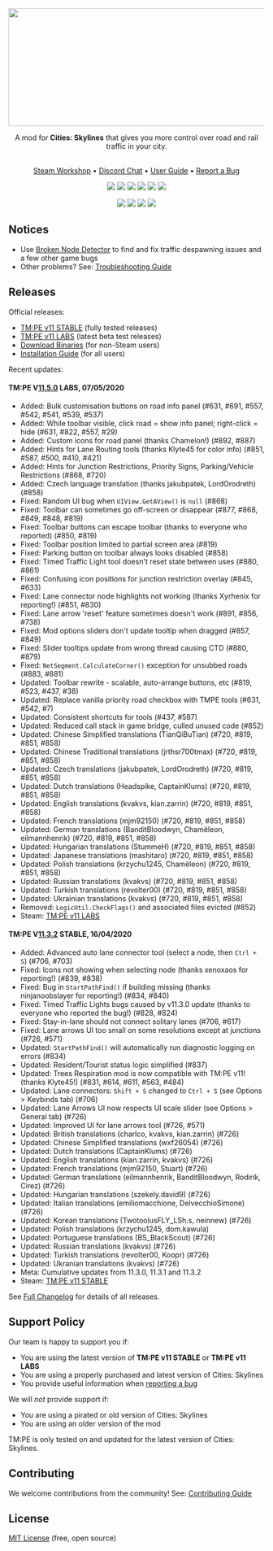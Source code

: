 <p align="center">
    <img src="https://user-images.githubusercontent.com/16494272/59316295-ee189d00-8c7a-11e9-93a2-266292b6f3e9.png" width="740" height="232" />
</p>
<p align="center">A mod for <strong>Cities: Skylines</strong> that gives you more control over road and rail traffic in your city.<br /><br /></p>
<p align="center">
    <a href="https://steamcommunity.com/sharedfiles/filedetails/?id=1637663252">Steam Workshop</a> •
    <a href="https://discord.gg/faKUnST">Discord Chat</a> •
    <a href="https://github.com/CitiesSkylinesMods/TMPE/wiki">User Guide</a> •
    <a href="https://github.com/CitiesSkylinesMods/TMPE/wiki/Report-a-Bug">Report a Bug</a><br />
</p>
<p align="center">
    <a href="https://store.steampowered.com/app/255710/Cities_Skylines/"><img src="https://img.shields.io/static/v1?label=cities:%20skylines&message=v1.13.0-f8&color=01ABF8&logo=unity" /></a>
    <a href="https://steamcommunity.com/sharedfiles/filedetails/?id=1637663252"><img src="https://img.shields.io/github/v/release/CitiesSkylinesMods/TMPE?label=stable&color=7cc17b&logo=steam&logoColor=F5F5F5" /></a>
    <a href="https://steamcommunity.com/sharedfiles/filedetails/?id=1806963141"><img src="https://img.shields.io/github/v/release/CitiesSkylinesMods/TMPE?include_prereleases&label=labs&color=f7b73c&logo=steam&logoColor=F5F5F5" /></a>
    <a href="https://github.com/CitiesSkylinesMods/TMPE/releases/latest"><img src="https://img.shields.io/github/v/release/CitiesSkylinesMods/TMPE?label=origin&color=F56C2D&logo=origin&logoColor=F56C2D" /></a>
    <a href="https://github.com/CitiesSkylinesMods/TMPE/releases"><img src="https://img.shields.io/github/v/release/CitiesSkylinesMods/TMPE?label=downloads&include_prereleases&logo=ipfs&logoColor=F5F5F5" /></a>
    <a href="https://discord.gg/faKUnST"><img src="https://img.shields.io/discord/545065285862948894?color=7289DA&label=chat&logo=discord" /></a>
</p>
<p align="center">
    <a href="https://ci.appveyor.com/project/krzychu124/tmpe/branch/master"><img src="https://img.shields.io/appveyor/build/krzychu124/TMPE/master?label=appveyor:master&logo=appveyor&logoColor=F5F5F5" /></a>
    <a href="https://github.com/CitiesSkylinesMods/TMPE/pulls"><img src="https://img.shields.io/github/issues-pr/CitiesSkylinesMods/TMPE?color=brightgreen&logo=github&logoColor=F5F5F5" /></a>
    <a href="https://crowdin.com/project/tmpe"><img src="https://badges.crowdin.net/tmpe/localized.svg" /></a>
    <a href="https://github.com/CitiesSkylinesMods/TMPE/blob/11.0/LICENSE"><img src="https://img.shields.io/github/license/CitiesSkylinesMods/TMPE?color=brightgreen&label=open%20source&logoColor=F5F5F5" /></a>
</p>

## Notices

* Use [Broken Node Detector](https://steamcommunity.com/sharedfiles/filedetails/?id=1777173984) to find and fix traffic despawning issues and a few other game bugs
* Other problems? See: [Troubleshooting Guide](https://github.com/CitiesSkylinesMods/TMPE/wiki/Troubleshooting)

## Releases

Official releases:

* [TM:PE v11 STABLE](https://steamcommunity.com/sharedfiles/filedetails/?id=1637663252) (fully tested releases)
* [TM:PE v11 LABS](https://steamcommunity.com/sharedfiles/filedetails/?id=1806963141) (latest beta test releases)
* [Download Binaries](https://github.com/CitiesSkylinesMods/TMPE/releases) (for non-Steam users)
* [Installation Guide](https://github.com/CitiesSkylinesMods/TMPE/wiki/Installation) (for all users)

Recent updates:

#### TM:PE V[11.5.0](https://github.com/CitiesSkylinesMods/TMPE/compare/11.4.0...11.5.0) LABS, 07/05/2020

- Added: Bulk customisation buttons on road info panel (#631, #691, #557, #542, #541, #539, #537)
- Added: While toolbar visible, click road = show info panel; right-click = hide (#631, #822, #557, #29)
- Added: Custom icons for road panel (thanks Chamelon!) (#892, #887)
- Added: Hints for Lane Routing tools (thanks Klyte45 for color info) (#851, #587, #500, #410, #421)
- Added: Hints for Junction Restrictions, Priority Signs, Parking/Vehicle Restrictions (#868, #720)
- Added: Czech language translation (thanks jakubpatek, LordOrodreth) (#858)
- Fixed: Random UI bug when `UIView.GetAView()` is `null` (#868)
- Fixed: Toolbar can sometimes go off-screen or disappear (#877, #868, #849, #848, #819)
- Fixed: Toolbar buttons can escape toolbar (thanks to everyone who reported) (#850, #819)
- Fixed: Toolbar position limited to partial screen area (#819)
- Fixed: Parking button on toolbar always looks disabled (#858)
- Fixed: Timed Traffic Light tool doesn't reset state between uses (#880, #861)
- Fixed: Confusing icon positions for junction restriction overlay (#845, #633)
- Fixed: Lane connector node highlights not working (thanks Xyrhenix for reporting!) (#851, #830)
- Fixed: Lane arrow 'reset' feature sometimes doesn't work (#891, #856, #738)
- Fixed: Mod options sliders don't update tooltip when dragged (#857, #849)
- Fixed: Slider tooltips update from wrong thread causing CTD (#880, #879)
- Fixed: `NetSegment.CalculateCorner()` exception for unsubbed roads (#883, #881)
- Updated: Toolbar rewrite - scalable, auto-arrange buttons, etc (#819, #523, #437, #38)
- Updated: Replace vanilla priority road checkbox with TMPE tools (#631, #542, #7)
- Updated: Consistent shortcuts for tools (#437, #587)
- Updated: Reduced call stack in game bridge, culled unused code (#852)
- Updated: Chinese Simplified translations (TianQiBuTian) (#720, #819, #851, #858)
- Updated: Chinese Traditional translations (jrthsr700tmax) (#720, #819, #851, #858)
- Updated: Czech translations (jakubpatek, LordOrodreth) (#720, #819, #851, #858)
- Updated: Dutch translations (Headspike, CaptainKlums) (#720, #819, #851, #858)
- Updated: English translations (kvakvs, kian.zarrin) (#720, #819, #851, #858)
- Updated: French translations (mjm92150) (#720, #819, #851, #858)
- Updated: German translations (BanditBloodwyn, Chamëleon, eilmannhenrik) (#720, #819, #851, #858)
- Updated: Hungarian translations (StummeH) (#720, #819, #851, #858)
- Updated: Japanese translations (mashitaro) (#720, #819, #851, #858)
- Updated: Polish translations (krzychu1245, Chamëleon) (#720, #819, #851, #858)
- Updated: Russian translations (kvakvs) (#720, #819, #851, #858)
- Updated: Turkish translations (revolter00) (#720, #819, #851, #858)
- Updated: Ukrainian translations (kvakvs) (#720, #819, #851, #858)
- Removed: `LogicUtil.CheckFlags()` and associated files evicted (#852)
- Steam: [TM:PE v11 LABS](https://steamcommunity.com/sharedfiles/filedetails/?id=1806963141)

#### TM:PE V[11.3.2](https://github.com/CitiesSkylinesMods/TMPE/compare/11.2.3...11.3.2) STABLE, 16/04/2020

- Added: Advanced auto lane connector tool (select a node, then `Ctrl + S`) (#706, #703)
- Fixed: Icons not showing when selecting node (thanks xenoxaos for reporting!) (#839, #838)
- Fixed: Bug in `StartPathFind()` if building missing (thanks ninjanoobslayer for reporting!) (#834, #840)
- Fixed: Timed Traffic Lights bugs caused by v11.3.0 update (thanks to everyone who reported the bug!) (#828, #824)
- Fixed: Stay-in-lane should not connect solitary lanes (#706, #617)
- Fixed: Lane arrows UI too small on some resolutions except at junctions (#726, #571)
- Updated: `StartPathFind()` will automatically run diagnostic logging on errors (#834)
- Updated: Resident/Tourist status logic simplified (#837)
- Updated: Trees Respiration mod is now compatible with TM:PE v11! (thanks Klyte45!) (#831, #614, #611, #563, #484)
- Updated: Lane connectors: `Shift + S` changed to `Ctrl + S` (see Options > Keybinds tab) (#706)
- Updated: Lane Arrows UI now respects UI scale slider (see Options > General tab) (#726)
- Updated: Improved UI for lane arrows tool (#726, #571)
- Updated: British translations (charlco, kvakvs, kian.zarrin) (#726)
- Updated: Chinese Simplified translations (wxf26054) (#726)
- Updated: Dutch translations (CaptainKlums) (#726)
- Updated: English translations (kian.zarrin, kvakvs) (#726)
- Updated: French translations (mjm92150, Stuart) (#726)
- Updated: German translations (eilmannhenrik, BanditBloodwyn, Rodirik, Cirez) (#726)
- Updated: Hungarian translations (szekely.david9) (#726)
- Updated: Italian translations (emiliomacchione, DelvecchioSimone) (#726)
- Updated: Korean translations (TwotoolusFLY_LSh.s, neinnew) (#726)
- Updated: Polish translations (krzychu1245, dom.kawula)
- Updated: Portuguese translations (BS_BlackScout) (#726)
- Updated: Russian translations (kvakvs) (#726)
- Updated: Turkish translations (revolter00, Koopr) (#726)
- Updated: Ukranian translations (kvakvs) (#726)
- Meta: Cumulative updates from 11.3.0, 11.3.1 and 11.3.2
- Steam: [TM:PE v11 STABLE](https://steamcommunity.com/sharedfiles/filedetails/?id=1637663252)


See [Full Changelog](https://github.com/CitiesSkylinesMods/TMPE/blob/master/CHANGELOG.md) for details of all releases.

## Support Policy

Our team is happy to support you if:
- You are using the latest version of **TM:PE v11 STABLE** or **TM:PE v11 LABS**
- You are using a properly purchased and latest version of Cities: Skylines
- You provide useful information when [reporting a bug](https://github.com/CitiesSkylinesMods/TMPE/wiki/Report-a-Bug)

We will _not_ provide support if:
- You are using a pirated or old version of Cities: Skylines
- You are using an older version of the mod

TM:PE is only tested on and updated for the latest version of Cities: Skylines.

## Contributing

We welcome contributions from the community! See: [Contributing Guide](https://github.com/CitiesSkylinesMods/TMPE/wiki/Contributing)

## License

[MIT License](https://github.com/CitiesSkylinesMods/TMPE/blob/master/LICENSE) (free, open source)
